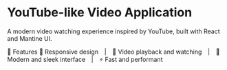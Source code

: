 # YouTube-like Video Application
A modern video watching experience inspired by YouTube, built with React and Mantine UI.

🚀 Features
📱 Responsive design | 🎥 Video playback and watching | 🎨 Modern and sleek interface | ⚡ Fast and performant
